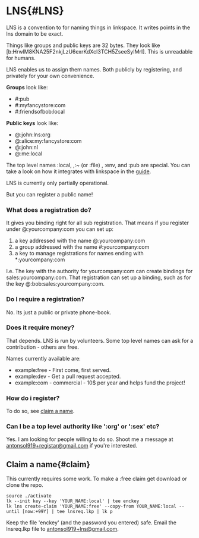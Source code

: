 # LNS{#LNS}

LNS is a convention to for naming things in linkspace.
It writes points in the lns domain to be exact.  

Things like groups and public keys are 32 bytes. They look like [b:HrwlM8KNA25F2nkjLzU6exrKdXcI3TCH5ZseeSyIMrI].
This is unreadable for humans.

LNS enables us to assign them names.
Both publicly by registering, and privately for your own convenience.  

**Groups** look like:  

- \#:pub
- \#:myfancystore:com
- \#:friendsofbob:local

**Public keys** look like:

- @:john:lns:org
- @:alice:my:fancystore:com
- @:john:nl
- @:me:local

The top level names :local, ,:~ (or :file) , :env, and :pub are special.
You can take a look on how it integrates with linkspace in the [guide](./docs/guide/index.html#ABELNS).

LNS is currently only partially operational.

But you can register a public name!

### What does a registration do?

It gives you binding right for all sub registration.
That means if you register under @:yourcompany:com you can set up:

1) a key addressed with the name @:yourcompany:com
1) a group addressed with the name #:yourcompany:com
1) a key to manage registrations for names ending with *:yourcompany:com

I.e. The key with the authority for yourcompany:com can create bindings for sales:yourcompany:com.
That registration can set up a binding, such as for the key @:bob:sales:yourcompany:com.

### Do I require a registration?

No.
Its just a public or private phone-book.

### Does it require money?

That depends.
LNS is run by volunteers. Some top level names can ask for a contribution - others are free.

Names currently available are:

- example:free - First come, first served.
- example:dev - Get a pull request accepted.
- example:com - commercial - 10$ per year and helps fund the project!

### How do i register?

To do so, see [claim a name](#claim).

### Can I be a top level authority like ':org' or ':sex' etc?

Yes. I am looking for people willing to do so.
Shoot me a message at <antonsol919+registar@gmail.com> if you're interested.

## Claim a name{#claim}

This currently requires some work.
To make a :free claim get download or clone the repo.

```terminal
source ./activate
lk --init key --key 'YOUR_NAME:local' | tee enckey
lk lns create-claim 'YOUR_NAME:free' --copy-from YOUR_NAME:local --until [now:+99Y] | tee lnsreq.lkp | lk p
```

Keep the file 'enckey' (and the password you entered) safe.
Email the lnsreq.lkp file to <antonsol919+lns@gmail.com>.
